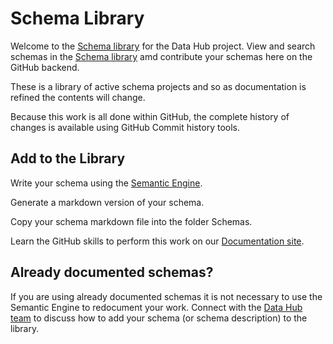 # Schema Library

Welcome to the [Schema library](https://climatesmartagcollab.github.io/HUB-Harmonization/) for the Data Hub project. View and search schemas in the [Schema library](https://climatesmartagcollab.github.io/HUB-Harmonization/) amd contribute your schemas here on the GitHub backend. 

These is a library of active schema projects and so as documentation is refined the contents will change.

Because this work is all done within GitHub, the complete history of changes is available using GitHub Commit history tools.

## Add to the Library

Write your schema using the [Semantic Engine](https://www.semanticengine.org).

Generate a markdown version of your schema.

Copy your schema markdown file into the folder Schemas.

Learn the GitHub skills to perform this work on our [Documentation site](https://climatesmartagcollab.github.io/Documentation-en/github/).

## Already documented schemas?

If you are using already documented schemas it is not necessary to use the Semantic Engine to redocument your work. Connect with the [Data Hub team](mailto:info@climatesmartagrifood.ca) to discuss how to add your schema (or schema description) to the library.
